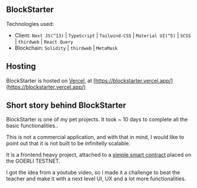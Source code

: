 ## BlockStarter

Technologies used:

 - Client:  `Next JS(^13)` | `TypeScript` | `Tailwind-CSS` | `Material UI(^5)` | `SCSS` | `thirdweb` | `React Query`
 - Blockchain: `Solidity` | `thirdweb` | `MetaMask`

## Hosting

BlockStarter is hosted on [Vercel](https://vercel.com/), at [https://blockstarter.vercel.app/](https://blockstarter.vercel.app/)

## Short story behind BlockStarter

BlockStarter is one of my pet projects. It took ~ 10 days to complete all the basic functionalities..

This is not a commercial application, and with that in mind, I would like to point out that it is not built to be infinitelly scalable.

It is a frontend heavy project, attached to a [simple smart contract](https://github.com/Ninjaneer87/blockstarter-web3) placed on the GOERLI TESTNET.

I got the idea from a youtube video, so I made it a challenge to beat the teacher and make it with a next level UI, UX and a lot more functionalities.
